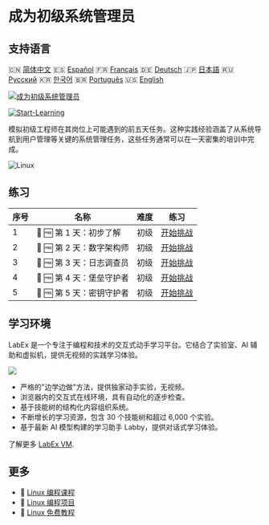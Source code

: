 # 成为初级系统管理员

## 支持语言

🇨🇳 [简体中文](README_zh.md) 🇪🇸 [Español](README_es.md) 🇫🇷 [Français](README_fr.md) 🇩🇪 [Deutsch](README_de.md) 🇯🇵 [日本語](README_ja.md) 🇷🇺 [Русский](README_ru.md) 🇰🇷 [한국어](README_ko.md) 🇧🇷 [Português](README_pt.md) 🇺🇸 [English](README.md) 

[![成为初级系统管理员](https://cover-creator.labex.io/become-a-junior-system-administrator.png?lang=zh)](https://labex.io/zh/courses/become-a-junior-system-administrator)

[![Start-Learning](https://img.shields.io/badge/Start-Learning-whitesmoke?style=for-the-badge)](https://labex.io/zh/courses/become-a-junior-system-administrator)

模拟初级工程师在其岗位上可能遇到的前五天任务。这种实践经验涵盖了从系统导航到用户管理等关键的系统管理任务，这些任务通常可以在一天密集的培训中完成。

![Linux](https://img.shields.io/badge/Linux-whitesmoke?style=for-the-badge&logo=linux)


## 练习

|   序号 | 名称                      | 难度   | 练习                                                                                                           |
|--------|---------------------------|--------|----------------------------------------------------------------------------------------------------------------|
|      1 | 🎯 🆓 第 1 天：初步了解   | 初级   | <a target='_blank' href='https://labex.io/zh/tutorials/linux-day-1-the-lay-of-the-land-596200'>开始挑战</a>    |
|      2 | 🎯 🆓 第 2 天：数字架构师 | 初级   | <a target='_blank' href='https://labex.io/zh/tutorials/linux-day-2-the-digital-architect-596201'>开始挑战</a>  |
|      3 | 🎯 🆓 第 3 天：日志调查员 | 初级   | <a target='_blank' href='https://labex.io/zh/tutorials/linux-day-3-the-log-investigator-596202'>开始挑战</a>   |
|      4 | 🎯 🆓 第 4 天：堡垒守护者 | 初级   | <a target='_blank' href='https://labex.io/zh/tutorials/linux-day-4-the-fortress-guardian-596203'>开始挑战</a>  |
|      5 | 🎯 🆓 第 5 天：密钥守护者 | 初级   | <a target='_blank' href='https://labex.io/zh/tutorials/linux-day-5-the-keeper-of-the-keys-596204'>开始挑战</a> |

## 学习环境

LabEx 是一个专注于编程和技术的交互式动手学习平台。它结合了实验室、AI 辅助和虚拟机，提供无视频的实践学习体验。

![](https://tutorial-screenshot.getvm.io/images/vm-1725247253.png)

- 严格的"边学边做"方法，提供独家动手实验，无视频。
- 浏览器内的交互式在线环境，具有自动化的逐步检查。
- 基于技能树的结构化内容组织系统。
- 不断增长的学习资源，包含 30 个技能树和超过 6,000 个实验。
- 基于最新 AI 模型构建的学习助手 Labby，提供对话式学习体验。

了解更多 [LabEx VM](https://support.labex.io/using-labex/virtual-machine).

## 更多

- 🔗 [Linux 编程课程](https://github.com/labex-labs/awesome-programming-courses)
- 🔗 [Linux 编程项目](https://github.com/labex-labs/awesome-programming-projects)
- 🔗 [Linux 免费教程](https://github.com/labex-labs/linux-free-tutorials)

